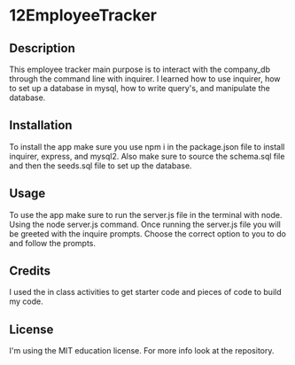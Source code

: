 # 12EmployeeTracker

## Description

This employee tracker main purpose is to interact with the company_db through the command line with inquirer. I learned how to use inquirer, how to set up a database in mysql, how to write query's, and manipulate the database. 

## Installation

To install the app make sure you use npm i in the package.json file to install inquirer, express, and mysql2. Also make sure to source the schema.sql file and then the seeds.sql file to set up the database.

## Usage

To use the app make sure to run the server.js file in the terminal with node. Using the node server.js command. Once running the server.js file you will be greeted with the inquire prompts. Choose the correct option to you to do and follow the prompts. 


## Credits

I used the in class activities to get starter code and pieces of code to build my code. 

## License

I'm using the MIT education license. For more info look at the repository. 
